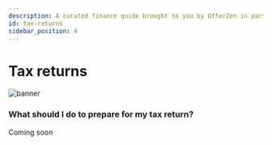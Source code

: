```yaml
---
description: A curated finance guide brought to you by OfferZen in partnership with Investec.
id: tax-returns
sidebar_position: 4
---
```


# Tax returns
![banner](pathname:///img/assets/taxzebbie.png)

### What should I do to prepare for my tax return?&#x20;


Coming soon
